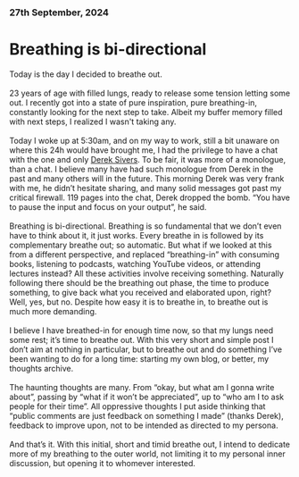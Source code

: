 ### 27th September, 2024
# Breathing is bi-directional 

Today is the day I decided to breathe out. \
\
23 years of age with filled lungs, ready to release some tension letting some out. I recently got into a state of pure inspiration, pure breathing-in, constantly looking for the next step to take. Albeit my buffer memory filled with next steps, I realized I wasn't taking any. \
\
Today I woke up at 5:30am, and on my way to work, still a bit unaware on where this 24h would have brought me, I had the privilege to have a chat with the one and only [Derek Sivers](https://sive.rs/). To be fair, it was more of a monologue, than a chat. I believe many have had such monologue from Derek in the past and many others will in the future. This morning Derek was very frank with me, he didn’t hesitate sharing, and many solid messages got past my critical firewall. 119 pages into the chat, Derek dropped the bomb. “You have to pause the input and focus on your output”, he said.\
\
Breathing is bi-directional. 
Breathing is so fundamental that we don’t even have to think about it, it just works. Every breathe in is followed by its complementary breathe out; so automatic. But what if we looked at this from a different perspective, and replaced “breathing-in” with consuming books, listening to podcasts, watching YouTube videos, or attending lectures instead? All these activities involve receiving something. Naturally following there should be the breathing out phase, the time to produce something, to give back what you received and elaborated upon, right? Well, yes, but no. Despite how easy it is to breathe in, to breathe out is much more demanding.\
\
I believe I have breathed-in for enough time now, so that my lungs need some rest; it’s time to breathe out. With this very short and simple post I don’t aim at nothing in particular, but to breathe out and do something I’ve been wanting to do for a long time: starting my own blog, or better, my thoughts archive. \
\
The haunting thoughts are many. From “okay, but what am I gonna write about”, passing by “what if it won’t be appreciated”, up to “who am I to ask people for their time”. All oppressive thoughts I put aside thinking that “public comments are just feedback on something I made” (thanks Derek), feedback to improve upon, not to be intended as directed to my persona.\
\
And that’s it. With this initial, short and timid breathe out, I intend to dedicate more of my breathing to the outer world, not limiting it to my personal inner discussion, but opening it to whomever interested.   